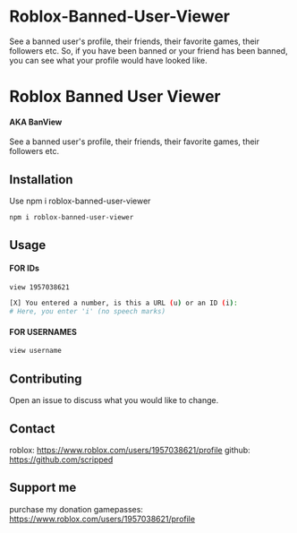 # Roblox-Banned-User-Viewer
See a banned user's profile, their friends, their favorite games, their followers etc.
So, if you have been banned or your friend has been banned, you can see what your profile would have looked like.

# Roblox Banned User Viewer
#### AKA BanView
See a banned user's profile, their friends, their favorite games, their followers etc.

## Installation

Use npm i roblox-banned-user-viewer

```bash
npm i roblox-banned-user-viewer
```

## Usage
#### FOR IDs
```bash
view 1957038621

[X] You entered a number, is this a URL (u) or an ID (i):
# Here, you enter 'i' (no speech marks)
```
#### FOR USERNAMES
```bash
view username
```

## Contributing
Open an issue to discuss what you would like to change.

## Contact
roblox: https://www.roblox.com/users/1957038621/profile
github: https://github.com/scripped

## Support me
purchase my donation gamepasses: https://www.roblox.com/users/1957038621/profile
